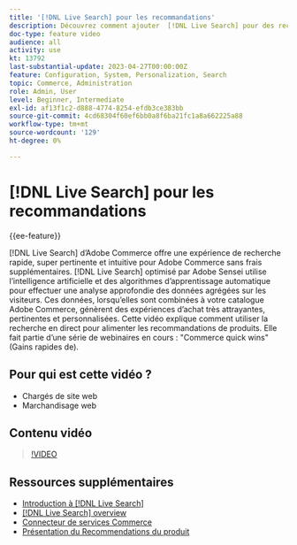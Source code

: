 ```yaml
---
title: '[!DNL Live Search] pour les recommandations'
description: Découvrez comment ajouter  [!DNL Live Search] pour des recommandations de produits à votre boutique et produire des expériences d’achat hautement attrayantes, pertinentes et personnalisées.
doc-type: feature video
audience: all
activity: use
kt: 13792
last-substantial-update: 2023-04-27T00:00:00Z
feature: Configuration, System, Personalization, Search
topic: Commerce, Administration
role: Admin, User
level: Beginner, Intermediate
exl-id: af13f1c2-d888-4774-8254-efdb3ce383bb
source-git-commit: 4cd68304f60ef6bb0a8f6ba21fc1a8a662225a88
workflow-type: tm+mt
source-wordcount: '129'
ht-degree: 0%

---
```


# [!DNL Live Search] pour les recommandations

{{ee-feature}}

[!DNL Live Search] d’Adobe Commerce offre une expérience de recherche rapide, super pertinente et intuitive pour Adobe Commerce sans frais supplémentaires. [!DNL Live Search] optimisé par Adobe Sensei utilise l’intelligence artificielle et des algorithmes d’apprentissage automatique pour effectuer une analyse approfondie des données agrégées sur les visiteurs. Ces données, lorsqu’elles sont combinées à votre catalogue Adobe Commerce, génèrent des expériences d’achat très attrayantes, pertinentes et personnalisées. Cette vidéo explique comment utiliser la recherche en direct pour alimenter les recommandations de produits. Elle fait partie d’une série de webinaires en cours : &quot;Commerce quick wins&quot; (Gains rapides de).

## Pour qui est cette vidéo ?

- Chargés de site web
- Marchandisage web

## Contenu vidéo

>[!VIDEO](https://video.tv.adobe.com/v/3412586?quality=12&learn=on)


## Ressources supplémentaires

- [Introduction à [!DNL Live Search]](https://experienceleague.adobe.com/docs/commerce-learn/tutorials/marketing/live-search.html)
- [[!DNL Live Search] overview](https://experienceleague.adobe.com/docs/commerce-merchant-services/live-search/overview.html)
- [Connecteur de services Commerce](https://experienceleague.adobe.com/docs/commerce-merchant-services/user-guides/integration-services/saas.html)
- [Présentation du Recommendations du produit](https://experienceleague.adobe.com/docs/commerce-merchant-services/product-recommendations/overview.html)
